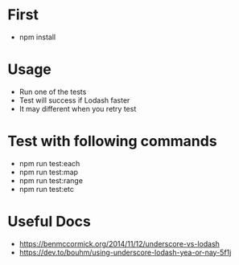 # First

- npm install

# Usage

* Run one of the tests
* Test will success if Lodash faster
* It may different when you retry test

# Test with following commands

- npm run test:each
- npm run test:map
- npm run test:range
- npm run test:etc

# Useful Docs

 - https://benmccormick.org/2014/11/12/underscore-vs-lodash
 - https://dev.to/bouhm/using-underscore-lodash-yea-or-nay-5f1j